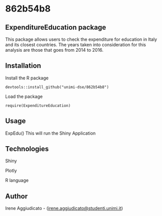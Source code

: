 # 862b54b8

## ExpenditureEducation package
This package allows users to check the expenditure for education in Italy and its closest countries. The years taken into consideration for this analysis are those that goes from 2014 to 2016.

## Installation
Install the R package

```devtools::install_github("unimi-dse/862b54b8")```

Load the package

```require(ExpenditureEducation)```

## Usage
ExpEdu()
This will run the Shiny Application

## Technologies
Shiny

Plotly

R language

## Author
Irene Aggiudicato - (irene.aggiudicato@studenti.unimi.it)
